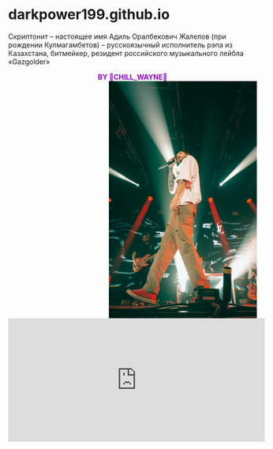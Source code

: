 # darkpower199.github.io
<html>
<head>
<p align="left">Скриптонит – настоящее имя Адиль Оралбекович Жалелов (при рождении Кулмагамбетов) – русскоязычный исполнитель рэпа из Казахстана, битмейкер, резидент российского музыкального лейбла «Gazgolder»</p>
<body><center>
<strong><hl style="color:#9400D3">BY &#128156;CHILL_WAYNE&#128156;<strong><hl>
<center>
<img src="12.png" align="right" width="300" height="480" />
<iframe align="left" width="520" height="250" src="https://www.youtube.com/embed/ELff7Leocz8" title="YouTube video player" frameborder="0" allow="accelerometer; autoplay; clipboard-write; encrypted-media; gyroscope; picture-in-picture" allowfullscreen></iframe>
<body background="22.jpg" style="background-size: cover;">

